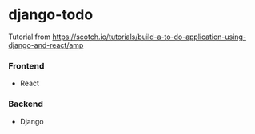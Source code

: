 # django-todo
Tutorial from
https://scotch.io/tutorials/build-a-to-do-application-using-django-and-react/amp

### Frontend
- React
### Backend
- Django
